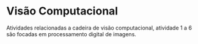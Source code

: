 # Visão Computacional

Atividades relacionadas a cadeira de visão computacional, atividade 1 a 6 são focadas em processamento digital de imagens.

